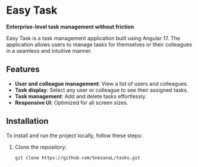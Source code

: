 # Easy Task

**Enterprise-level task management without friction**

Easy Task is a task management application built using Angular 17. The application allows users to manage tasks for themselves or their colleagues in a seamless and intuitive manner.

## Features

- **User and colleague management**: View a list of users and colleagues.
- **Task display**: Select any user or colleague to see their assigned tasks.
- **Task management**: Add and delete tasks effortlessly.
- **Responsive UI**: Optimized for all screen sizes.

## Installation

To install and run the project locally, follow these steps:

1. Clone the repository:
   ```bash
   git clone https://github.com/SnezanaL/tasks.git
   ```
